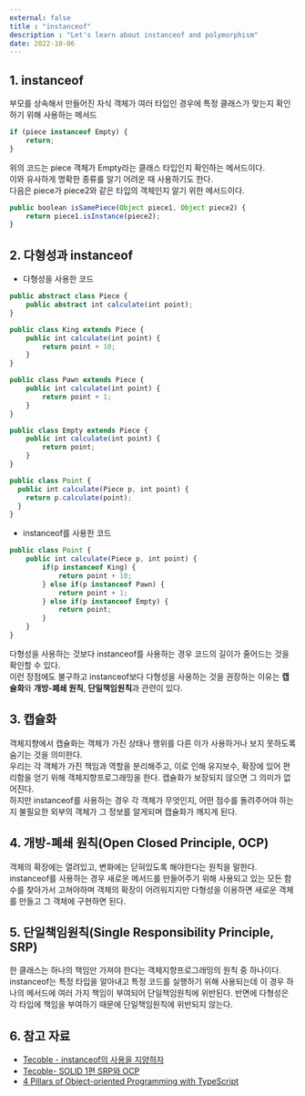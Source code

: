 ```yaml
---
external: false
title : "instanceof"
description : "Let's learn about instanceof and polymorphism"
date: 2022-10-06
---
```


## 1. instanceof

부모를 상속해서 만들어진 자식 객체가 여러 타입인 경우에 특정 클래스가 맞는지 확인하기 위해 사용하는 메서드

```TypeScript
if (piece instanceof Empty) {
    return;
}
```

위의 코드는 piece 객체가 Empty라는 클래스 타입인지 확인하는 메서드이다.<br/>
이와 유사하게 명확한 종류를 알기 어려운 때 사용하기도 한다.<br/>
다음은 piece가 piece2와 같은 타입의 객체인지 알기 위한 메서드이다.

```TypeScript
public boolean isSamePiece(Object piece1, Object piece2) {
    return piece1.isInstance(piece2);
}
```

## 2. 다형성과 instanceof

- 다형성을 사용한 코드

```TypeScript
public abstract class Piece {
    public abstract int calculate(int point);
}

public class King extends Piece {
    public int calculate(int point) {
        return point + 10;
    }
}

public class Pawn extends Piece {
    public int calculate(int point) {
        return point + 1;
    }
}

public class Empty extends Piece {
    public int calculate(int point) {
        return point;
    }
}

public class Point {
  public int calculate(Piece p, int point) {
    return p.calculate(point);
  }
}
```

- instanceof를 사용한 코드

```TypeScript
public class Point {
    public int calculate(Piece p, int point) {
        if(p instanceof King) {
            return point + 10;
        } else if(p instanceof Pawn) {
            return point + 1;
        } else if(p instanceof Empty) {
            return point;
        }
    }
}
```

다형성을 사용하는 것보다 instanceof를 사용하는 경우 코드의 길이가 줄어드는 것을 확인할 수 있다.<br/>
이런 장점에도 불구하고 instanceof보다 다형성을 사용하는 것을 권장하는 이유는 <b>캡슐화</b>와 <b>개방-폐쇄 원칙</b>, <b>단일책임원칙</b>과 관련이 있다.<br/>

## 3. 캡슐화

객체지향에서 캡슐화는 객체가 가진 상태나 행위를 다른 이가 사용하거나 보지 못하도록 숨기는 것을 의미한다.<br/>
우리는 각 객체가 가진 책임과 역할을 분리해주고, 이로 인해 유지보수, 확장에 있어 편리함을 얻기 위해 객체지향프로그래밍을 한다. 캡슐화가 보장되지 않으면 그 의미가 없어진다.<br/>
하지만 instanceof를 사용하는 경우 각 객체가 무엇인지, 어떤 점수를 돌려주어야 하는지 불필요한 외부의 객체가 그 정보를 알게되며 캡슐화가 깨지게 된다.<br/>

## 4. 개방-폐쇄 원칙(Open Closed Principle, OCP)

객체의 확장에는 열려있고, 변화에는 닫혀있도록 해야한다는 원칙을 말한다.<br/>
instanceof를 사용하는 경우 새로운 메서드를 만들어주기 위해 사용되고 있는 모든 함수를 찾아가서 고쳐야하며 객체의 확장이 어려워지지만 다형성을 이용하면 새로운 객체를 만들고 그 객체에 구현하면 된다.<br/>

## 5. 단일책임원칙(Single Responsibility Principle, SRP)

한 클래스는 하나의 책임만 가져야 한다는 객체지향프로그래밍의 원칙 중 하나이다.<br/>
instanceof는 특정 타입을 알아내고 특정 코드를 실행하기 위해 사용되는데 이 경우 하나의 메서드에 여러 가지 책임이 부여되어 단일책임원칙에 위반된다. 반면에 다형성은 각 타입에 책임을 부여하기 때문에 단일책임원칙에 위반되지 않는다.<br/>

## 6. 참고 자료

- [Tecoble - instanceof의 사용을 지양하자](https://tecoble.techcourse.co.kr/post/2021-04-26-instanceof/)
- [Tecoble- SOLID 1편 SRP와 OCP](https://tecoble.techcourse.co.kr/post/2020-07-31-solid-1/)
- [4 Pillars of Object-oriented Programming with TypeScript](https://betterprogramming.pub/understand-object-oriented-programming-with-typescript-c4ff8afa40d)
